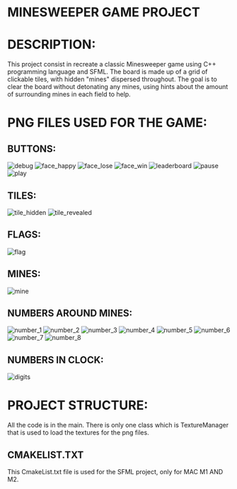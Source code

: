 # MINESWEEPER GAME PROJECT

# DESCRIPTION:
This project consist in recreate a classic Minesweeper game using C++ programming language and SFML. The board is made up of a grid of clickable tiles, with hidden "mines" dispersed throughout. The goal is to clear the board without detonating any mines, using hints about the amount of surrounding mines in each field to help.

# PNG FILES USED FOR THE GAME:

## BUTTONS:
![debug](https://github.com/juanpostiglione/Minesweeper-Game/assets/128395993/65ce972e-51e0-407a-960e-3af45a152120)
![face_happy](https://github.com/juanpostiglione/Minesweeper-Game/assets/128395993/91e9f2d5-3be1-424e-a872-24631e65d1ee)
![face_lose](https://github.com/juanpostiglione/Minesweeper-Game/assets/128395993/f4caec46-4899-49dd-b791-72022011d4bf)
![face_win](https://github.com/juanpostiglione/Minesweeper-Game/assets/128395993/2dcf2622-1869-4805-a3d1-693e71a1d7bf)
![leaderboard](https://github.com/juanpostiglione/Minesweeper-Game/assets/128395993/21698508-f676-40de-af96-56cde2908ac9)
![pause](https://github.com/juanpostiglione/Minesweeper-Game/assets/128395993/5e52d1a9-3fc6-4a1b-873c-cf4ffbca5ee4)
![play](https://github.com/juanpostiglione/Minesweeper-Game/assets/128395993/0b27519b-368f-4df8-972b-413fc8eb186a)

## TILES:
![tile_hidden](https://github.com/juanpostiglione/Minesweeper-Game/assets/128395993/4a894600-9faf-4ac6-9faf-64d4ab0279ac)
![tile_revealed](https://github.com/juanpostiglione/Minesweeper-Game/assets/128395993/88175691-4a01-4898-9378-80fd857eb5fd)

## FLAGS:
![flag](https://github.com/juanpostiglione/Minesweeper-Game/assets/128395993/4d2ea122-9d78-4756-b928-4120b752fbd2)

## MINES:
![mine](https://github.com/juanpostiglione/Minesweeper-Game/assets/128395993/1d805898-da83-4b34-b4fe-da68b0654c44)

## NUMBERS AROUND MINES:
![number_1](https://github.com/juanpostiglione/Minesweeper-Game/assets/128395993/8f9ee454-e022-4a83-980f-ae55d44cadad)
![number_2](https://github.com/juanpostiglione/Minesweeper-Game/assets/128395993/eec57542-e86b-4489-8020-306c06a8d2ee)
![number_3](https://github.com/juanpostiglione/Minesweeper-Game/assets/128395993/2948aeb4-75f4-4d57-8636-fa02c5113f38)
![number_4](https://github.com/juanpostiglione/Minesweeper-Game/assets/128395993/4b1c5d3e-b30c-4fbe-a958-92e63e61288b)
![number_5](https://github.com/juanpostiglione/Minesweeper-Game/assets/128395993/92a14313-a947-4aac-a750-dfd573bcc45b)
![number_6](https://github.com/juanpostiglione/Minesweeper-Game/assets/128395993/85048e0b-27bb-485c-b891-7301e19a2c1a)
![number_7](https://github.com/juanpostiglione/Minesweeper-Game/assets/128395993/1c610ed2-3b24-4a85-9281-ac5f4813e1f9)
![number_8](https://github.com/juanpostiglione/Minesweeper-Game/assets/128395993/c2de104f-aa89-4c3b-85d1-e024bf694e1f)

## NUMBERS IN CLOCK:
![digits](https://github.com/juanpostiglione/Minesweeper-Game/assets/128395993/4b231f05-19a8-4104-84bf-08f7f79d23b1)

# PROJECT STRUCTURE:
All the code is in the main. There is only one class which is TextureManager that is used to load the textures for the png files.

## CMAKELIST.TXT
This CmakeList.txt file is used for the SFML project, only for MAC M1 AND M2.























